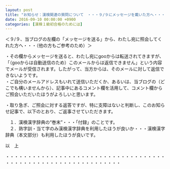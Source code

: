 ```yaml
---
layout: post
title: "お知らせ：漢検関連の質問について　・・・９/９にメッセージを戴いた方へ・・・"
date: 2016-09-10 00:00:00 +0900
categories: [漢検１級初合格のためには]
---
```


  
  
＜９/９、当ブログの左欄の「メッセージを送る」から、わたし宛に照会してくれた方へ・・・（他の方もご参考のため）＞  
  
・その欄からメッセージを送ると、わたし宛にgooからは転送されてきますが、「（gooからは自動送信のため）このメールからは返信できません」という内容でメールが受信されます。したがって、当方からは、そのメールに対して返信できないようです。  
・ご自分のメールアドレスもいれて送信いただくか、あるいは、当ブログの（どこでも構いませんから）、記事中にあるコメント欄を活用して、コメント欄からご照会いただいたほうがよろしいと思います。  
  
・取り急ぎ、ご照会に対する返答ですが、特に支障はないと判断し、このお知らせ記事で、以下のとおり、ご返事させていただきます。  
  
  
　１．漢検漢字辞典の“巻末”・・・「付録」のことです。  
　２．熟字訓・当て字のみ漢検漢字辞典を利用したほうが良いか・・・漢検漢字辞典（本文部分）も利用したほうが良いです。  
  
以　上  
  
・・・・・・・・・・・・・・・・・・・・・・・・・・・・・・・・・・・・・・・・・・・・・・・・・・・・・・・・・・・・・・